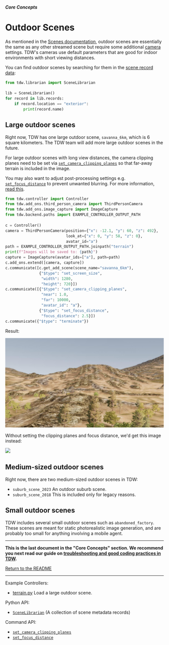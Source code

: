 ##### Core Concepts

# Outdoor Scenes

As mentioned in the [Scenes documentation](scenes.md), outdoor scenes are essentially the same as any other streamed scene but require some additional [camera](avatars.md) settings. TDW's cameras use default parameters that are good for indoor environments with short viewing distances.

You can find outdoor scenes by searching for them in the [scene record data](scenes.md):

```python
from tdw.librarian import SceneLibrarian

lib = SceneLibrarian()
for record in lib.records:
    if record.location == "exterior":
        print(record.name)
```

## Large outdoor scenes

Right now, TDW has one large outdoor scene, `savanna_6km`, which is 6 square kilometers.  The TDW team will add more large outdoor scenes in the future.

For large outdoor scenes with long view distances, the camera clipping planes need to be set via [`set_camera_clipping_planes`](../../api/command_api.md#set_camera_clipping_planes) so that far-away terrain is included in the image.

You may also want to adjust post-processing settings e.g. [`set_focus_distance`](../../api/command_api.md#set_focus_distance) to prevent unwanted blurring. For more information, [read this](../photorealism/depth_of_field.md).

```python
from tdw.controller import Controller
from tdw.add_ons.third_person_camera import ThirdPersonCamera
from tdw.add_ons.image_capture import ImageCapture
from tdw.backend.paths import EXAMPLE_CONTROLLER_OUTPUT_PATH

c = Controller()
camera = ThirdPersonCamera(position={"x": -12.1, "y": 60, "z": 492},
                           look_at={"x": 0, "y": 58, "z": 0},
                           avatar_id="a")
path = EXAMPLE_CONTROLLER_OUTPUT_PATH.joinpath("terrain")
print(f"Images will be saved to: {path}")
capture = ImageCapture(avatar_ids=["a"], path=path)
c.add_ons.extend([camera, capture])
c.communicate([c.get_add_scene(scene_name="savanna_6km"),
               {"$type": "set_screen_size",
                "width": 1280,
                "height": 720}])
c.communicate([{"$type": "set_camera_clipping_planes",
                "near": 1.0,
                "far": 10000,
                "avatar_id": "a"},
               {"$type": "set_focus_distance",
                "focus_distance": 2.5}])
c.communicate({"$type": "terminate"})
```

Result:

![](images/scenes/savanna_6km.jpg)

Without setting the clipping planes and focus distance, we'd get this image instead:

![](D:\tdw\Documentation\lessons\core_concepts\images\savanna_6km_no_clipping_planes.jpg)

## Medium-sized outdoor scenes

Right now, there are two medium-sized outdoor scenes in TDW:

- `suburb_scene_2023` An outdoor suburb scene.
- `suburb_scene_2018` This is included only for legacy reasons.

## Small outdoor scenes

TDW includes several small outdoor scenes such as `abandoned_factory`. These scenes are meant for static photorealistic image generation, and are probably too small for anything involving a mobile agent.

***

**This is the last document in the "Core Concepts" section. We recommend you next read our guide on [troubleshooting and good coding practices in TDW](../troubleshooting/common_errors.md).**

[Return to the README](../../../README.md)

***

Example Controllers:

- [terrain.py](https://github.com/threedworld-mit/tdw/blob/master/Python/example_controllers/core_concepts/terrain.py) Load a large outdoor scene.

Python API:

- [`SceneLibrarian`](../../python/librarian/scene_librarian.md#scenerecord-api) (A collection of scene metadata records)

Command API:

- [`set_camera_clipping_planes`](../../api/command_api.md#set_camera_clipping_planes)
- [`set_focus_distance`](../../api/command_api.md#set_focus_distance) 
